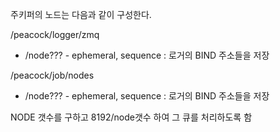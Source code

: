 주키퍼의 노드는 다음과 같이 구성한다.

/peacock/logger/zmq
 - /node??? - ephemeral, sequence : 로거의 BIND 주소들을 저장

/peacock/job/nodes
 - /node??? - ephemeral, sequence : 로거의 BIND 주소들을 저장

NODE 갯수를 구하고 8192/node갯수 하여 그 큐를 처리하도록 함
